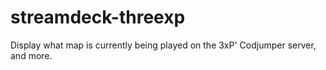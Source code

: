 # streamdeck-threexp
Display what map is currently being played on the 3xP' Codjumper server, and more.
